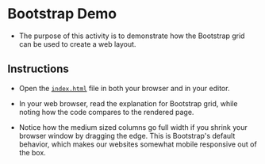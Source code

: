 # Bootstrap Demo

* The purpose of this activity is to demonstrate how the Bootstrap grid can be used to create a web layout.

## Instructions

* Open the [`index.html`](Solved/index.html) file in both your browser and in your editor.

* In your web browser, read the explanation for Bootstrap grid, while noting how the code compares to the rendered page.

* Notice how the medium sized columns go full width if you shrink your browser window by dragging the edge. This is Bootstrap's default behavior, which makes our websites somewhat mobile responsive out of the box.
